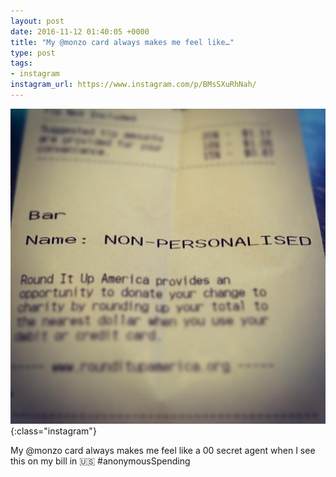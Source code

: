 ```yaml
---
layout: post
date: 2016-11-12 01:40:05 +0000
title: "My @monzo card always makes me feel like…"
type: post
tags:
- instagram
instagram_url: https://www.instagram.com/p/BMsSXuRhNah/
---
```


![Instagram - BMsSXuRhNah](/assets/BMsSXuRhNah.jpg){:class="instagram"}

My @monzo card always makes me feel like a 00 secret agent when I see this on my bill in 🇺🇸 #anonymousSpending
